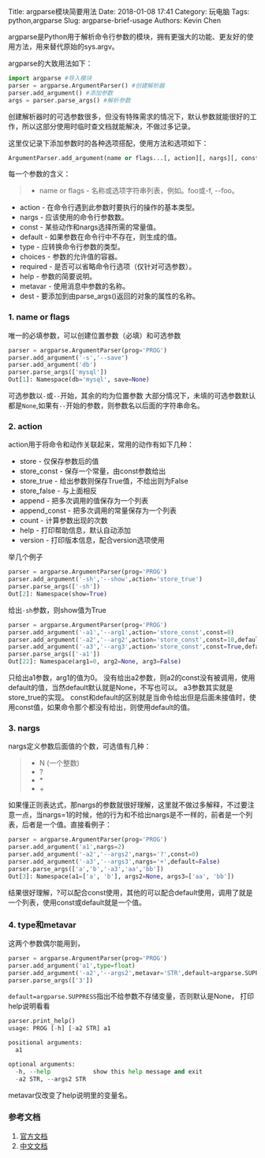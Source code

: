 Title: argparse模块简要用法
Date: 2018-01-08 17:41
Category: 玩电脑
Tags: python,argparse
Slug: argparse-brief-usage
Authors: Kevin Chen

argparse是Python用于解析命令行参数的模块，拥有更强大的功能、更友好的使用方法，用来替代原始的sys.argv。

argparse的大致用法如下：

```python
import argparse #导入模块
parser = argparse.ArgumentParser() #创建解析器
parser.add_argument() #添加参数
args = parser.parse_args() #解析参数
```

创建解析器时的可选参数很多，但没有特殊需求的情况下，默认参数就能很好的工作，所以这部分使用时临时查文档就能解决，不做过多记录。

这里仅记录下添加参数时的各种选项搭配，使用方法和选项如下：

```python
ArgumentParser.add_argument(name or flags...[, action][, nargs][, const][, default][, type][, choices][, required][, help][, metavar][, dest])
```

每一个参数的含义：

> -   name or flags - 名称或选项字符串列表，例如。foo或-f, --foo。

-   action - 在命令行遇到此参数时要执行的操作的基本类型。
-   nargs - 应该使用的命令行参数数。
-   const - 某些动作和nargs选择所需的常量值。
-   default - 如果参数在命令行中不存在，则生成的值。
-   type - 应转换命令行参数的类型。
-   choices - 参数的允许值的容器。
-   required - 是否可以省略命令行选项（仅针对可选参数）。
-   help - 参数的简要说明。
-   metavar - 使用消息中参数的名称。
-   dest - 要添加到由parse_args()返回的对象的属性的名称。

### 1. name or flags

唯一的必填参数，可以创建位置参数（必填）和可选参数

```python
parser = argparse.ArgumentParser(prog='PROG')
parser.add_argument('-s','--save')
parser.add_argument('db')
parser.parse_args(['mysql'])
Out[1]: Namespace(db='mysql', save=None)
```

可选参数以`-`或`--`开始，其余的均为位置参数
大部分情况下，未填的可选参数默认都是`None`,如果有`--`开始的参数，则参数名以后面的字符串命名。

### 2. action

action用于将命令和动作关联起来，常用的动作有如下几种：

-   store - 仅保存参数后的值
-   store_const - 保存一个常量，由const参数给出
-   store_true - 给出参数则保存True值，不给出则为False
-   store_false - 与上面相反
-   append - 把多次调用的值保存为一个列表
-   append_const - 把多次调用的常量保存为一个列表
-   count - 计算参数出现的次数
-   help - 打印帮助信息，默认自动添加
-   version - 打印版本信息，配合version选项使用

举几个例子

```python
parser = argparse.ArgumentParser(prog='PROG')
parser.add_argument('-sh','--show',action='store_true')
parser.parse_args(['-sh'])
Out[2]: Namespace(show=True)
```

给出`-sh`参数，则show值为True

```python
parser = argparse.ArgumentParser(prog='PROG')
parser.add_argument('-a1','--arg1',action='store_const',const=0)
parser.add_argument('-a2','--arg2',action='store_const',const=10,default=None)
parser.add_argument('-a3','--arg3',action='store_const',const=True,default=False)
parser.parse_args(['-a1'])
Out[22]: Namespace(arg1=0, arg2=None, arg3=False)
```

只给出a1参数，arg1的值为0。
没有给出a2参数，则a2的const没有被调用，使用default的值，当然default默认就是None，不写也可以。
a3参数其实就是store_true的实现。
const和default的区别就是当命令给出但是后面未接值时，使用const值，如果命令那个都没有给出，则使用default的值。

### 3. nargs

nargs定义参数后面值的个数，可选值有几种：

> -   N (一个整数)
> -   ?
> -   \*
> -   \+

如果懂正则表达式，那nargs的参数就很好理解，这里就不做过多解释，不过要注意一点，当nargs=1的时候，他的行为和不给出nargs是不一样的，前者是一个列表，后者是一个值。直接看例子：

```python
parser = argparse.ArgumentParser(prog='PROG')
parser.add_argument('a1',nargs=2)
parser.add_argument('-a2','--args2',nargs='?',const=0)
parser.add_argument('-a3','--args3',nargs='+',default=False)
parser.parse_args(['a','b','-a3','aa','bb'])
Out[3]: Namespace(a1=['a', 'b'], args2=None, args3=['aa', 'bb'])
```

结果很好理解，?可以配合const使用，其他的可以配合default使用，调用了就是一个列表，使用const或default就是一个值。

### 4. type和metavar

这两个参数偶尔能用到，

```python
parser = argparse.ArgumentParser(prog='PROG')
parser.add_argument('a1',type=float)
parser.add_argument('-a2','--args2',metavar='STR',default=argparse.SUPPRESS)
parser.parse_args(['3'])
```

<code>default=argparse.SUPPRESS</code>指出不给参数不存储变量，否则默认是None，
打印help说明看看

```python
parser.print_help()
usage: PROG [-h] [-a2 STR] a1

positional arguments:
  a1

optional arguments:
  -h, --help            show this help message and exit
  -a2 STR, --args2 STR
```

metavar仅改变了help说明里的变量名。

### 参考文档

1.  [官方文档][1]
2.  [中文文档][2]

[1]: https://docs.python.org/3/library/argparse.html

[2]: http://python.usyiyi.cn/translate/python_352/library/argparse.html
